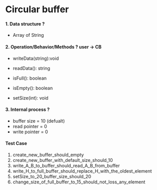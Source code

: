 # Circular buffer

#### 1. Data structure ?

- Array of String

#### 2. Operation/Behavior/Methods ? user -> CB

- writeData(string):void
- readData(): string
- isFull(): boolean
- isEmpty(): boolean

- setSize(int): void

#### 3. Internal process ?

- buffer size = 10 (defualt)
- read pointer = 0
- write pointer = 0

#### Test Case

1. create_new_buffer_should_empty
2. create_new_buffer_with_default_size_should_10
3. write_A_B_to_buffer_should_read_A_B_from_buffer
4. write_H_to_full_buffer_should_replace_H_with_the_oldest_element
5. setSize_to_20_buffer_size_should_20
6. change_size_of_full_buffer_to_15_should_not_loss_any_element
